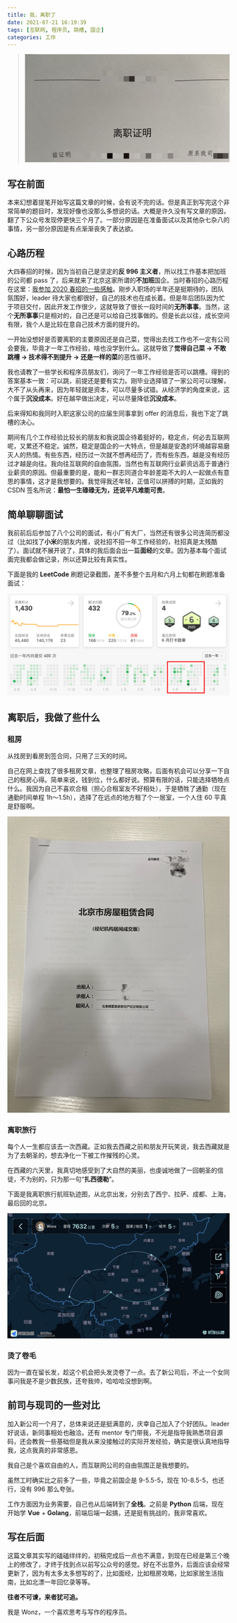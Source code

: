 ```yaml
---
title: 我，离职了
date: 2021-07-21 16:19:39
tags: [互联网, 程序员, 跳槽, 国企]
categories: 工作
---
```


>![](https://raw.githubusercontent.com/Wonz5130/My-Private-ImgHost/master/img/396E10BE-62CF-47D1-A7F8-6395C651F089_1_105_c.jpeg)

<!--more-->

## 写在前面

本来幻想着提笔开始写这篇文章的时候，会有说不完的话。但是真正到写完这个非常简单的题目时，发现好像也没那么多想说的话。大概是许久没有写文章的原因，翻了下公众号发现停更快三个月了。一部分原因是在准备面试以及其他杂七杂八的事情，另一部分原因是有点渐渐丧失了表达欲。

## 心路历程

大四春招的时候，因为当初自己是坚定的**反 996 主义者**，所以找工作基本把加班的公司都 pass 了，后来就来了北京这家所谓的**不加班**国企。当时春招的心路历程在这里：[我参加 2020 春招的一些感触](http://mp.weixin.qq.com/s?__biz=MzUwOTE3MDI2Nw==&mid=2247484039&idx=1&sn=f561129566296c25a3062d51e6fdef07&chksm=f91705b3ce608ca59c8cc9088b2be0e7a1b9e7660bbb95a7d1e23ad094bd72f3085a72f621c6#rd)。刚步入职场的半年还是挺期待的，团队氛围好，leader 待大家也都很好，自己的技术也在成长着。但是年后团队因为忙于项目交付，因此开发工作很少，这就导致了很长一段时间的**无所事事**。当然，这个**无所事事**只是相对的，自己还是可以给自己找事做的。但是长此以往，成长空间有限，我个人是比较在意自己技术方面的提升的。

一开始没想好是否要离职的主要原因还是自己菜，觉得出去找工作也不一定有公司会要我，毕竟才一年工作经验，啥也没学到什么。这就导致了**觉得自己菜 -> 不敢跳槽 -> 技术得不到提升 -> 还是一样的菜**的恶性循环。

我也请教了一些学长和程序员朋友们，询问了一年工作经验是否可以跳槽。得到的答案基本一致：可以跳，前提还是要有实力。刚毕业选择错了一家公司可以理解，大不了从头再来，因为年轻就是资本，可以尽量多试错。从经济学的角度来说，这个属于**沉没成本**。好在越早做出决定，可以尽量降低**沉没成本**。

后来得知和我同时入职这家公司的应届生同事拿到 offer 的消息后，我也下定了跳槽的决心。

期间有几个工作经验比较长的朋友和我说国企待着挺好的，稳定点，何必去互联网呢，又累还不稳定。诚然，稳定是国企的一大特点，但是越是安逸的环境越容易磨灭人的热情。有些东西，经历过一次就不想再经历了，而有些东西，越是没有经历过才越是向往。我向往互联网的自由氛围，当然也有互联网行业薪资远高于普通行业薪资的原因。但最重要的是，能和一群志同道合年龄差距不大的人一起做点有意思的事情，这才是我想要的。我觉得我还年轻，正值可以拼搏的时期，正如我的 CSDN 签名所说：**最怕一生碌碌无为，还说平凡难能可贵**。

## 简单聊聊面试

我前前后后参加了八个公司的面试，有小厂有大厂，当然还有很多公司连简历都没过（比如找了**小米**的朋友内推，说社招不招一年工作经验的，社招真是太残酷了）。面试就不展开说了，具体的我后面会出一篇**面经**的文章。因为基本每个面试面完我都会做记录，所以还算比较有真实性。

下面是我的 **LeetCode** 刷题记录截图，差不多整个五月和六月上旬都在刷题准备面试：

![](https://raw.githubusercontent.com/Wonz5130/My-Private-ImgHost/master/img/image-20210804222825314.png)

## 离职后，我做了些什么

### 租房

从找房到看房到签合同，只用了三天的时间。

自己在网上查找了很多租房文章，也整理了租房攻略，后面有机会可以分享一下自己的租房心得。简单来说，钱到位，什么都好说。预算有限的话，只能选择牺牲点什么。我因为自己不喜欢合租（担心合租室友不好相处），于是牺牲了通勤（现在通勤时间单程 1h～1.5h），选择了在远点的地方租了个一居室，一个人住 60 平真是舒服啊。

![](https://raw.githubusercontent.com/Wonz5130/My-Private-ImgHost/master/img/30C3B6B3-B20C-4D5A-A3D7-8D239C2EDC58_1_105_c.jpeg)

### 离职旅行

每个人一生都应该去一次西藏。正如我去西藏之前和朋友开玩笑说，我去西藏就是为了去朝圣的，想去净化一下被工作摧残的心灵。

在西藏的六天里，我真切地感受到了大自然的美丽，也虔诚地做了一回朝圣的信徒，不为别的，只为那一句“**扎西德勒**”。

下面是我离职旅行航班轨迹图，从北京出发，分别去了西宁、拉萨、成都、上海，最后回的北京。

![](https://raw.githubusercontent.com/Wonz5130/My-Private-ImgHost/master/img/CF7045F0-5A16-4DE0-87EE-D4E5825555D0_1_105_c.jpeg)

### 烫了卷毛

因为一直在留长发，趁这个机会把头发烫卷了一点。去了新公司后，不止一个女同事问我是不是少数民族，还夸我帅，哈哈哈没想到啊。

## 前司与现司的一些对比

加入新公司一个月了，总体来说还是挺满意的，庆幸自己加入了个好团队。leader 好说话，新同事相处也融洽。还有 mentor 专门带我，不光是指导我熟悉项目源码，还会教我一些基础但是我从来没接触过的实际开发经验，确实是很认真地指导我，这点我真的非常感恩。

我自己是个喜欢自由的人，而互联网公司的自由氛围正是我想要的。

虽然工时确实比之前多了一些，毕竟之前国企是 9-5.5-5，现在 10-8.5-5，也还行，没有 996 那么夸张。

工作方面因为业务需要，自己也从后端转到了**全栈**。之前是 **Python** 后端，现在开始学 **Vue** + **Golang**，前端后端一起搞，还是挺有挑战的，我非常喜欢。

## 写在后面

这篇文章其实写的磕磕绊绊的，初稿完成后一点也不满意，到现在已经是第三个晚上的修改了，才终于找到点以前写公众号的感觉。好在不出意外，后面应该会经常更新了，因为有太多太多想写的了，比如面经，比如租房攻略，比如家居生活指南，比如北漂一年回忆录等等。

**往者不可谏，来者犹可追。**

我是 Wonz，一个喜欢思考与写作的程序员。
